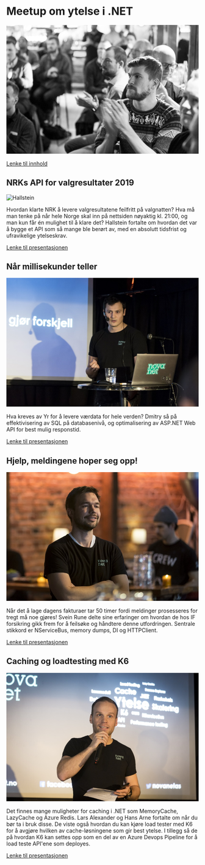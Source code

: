 # Meetup om ytelse i .NET

![Meetup](https://github.com/novanet/fagkvelder/blob/master/20200305/content/Novanet2020-21.jpg)

[Lenke til innhold](https://github.com/novanet/fagkvelder/tree/master/20200305/content)

## NRKs API for valgresultater 2019

![Hallstein](https://github.com/novanet/fagkvelder/blob/master/20200305/content/2020-19.jpg)

Hvordan klarte NRK å levere valgresultatene feilfritt på valgnatten? Hva må man tenke på når hele Norge skal inn på nettsiden nøyaktig kl. 21:00, og man kun får én mulighet til å klare det? Hallstein fortalte om hvordan det var å bygge et API som så mange ble berørt av, med en absolutt tidsfrist og ufravikelige ytelseskrav.

[Lenke til presentasjonen](https://github.com/novanet/fagkvelder/tree/master/20200305/content/Valgresultater.pdf)


## Når millisekunder teller

![Dmitry](https://github.com/novanet/fagkvelder/blob/master/20200305/content/2020-24.jpg)

Hva kreves av Yr for å levere værdata for hele verden? Dmitry så på effektivisering av SQL på databasenivå, og optimalisering av ASP.NET Web API for best mulig responstid.

[Lenke til presentasjonen](https://github.com/novanet/fagkvelder/tree/master/20200305/content/MillisekundeneTeller.pdf)

## Hjelp, meldingene hoper seg opp!

![Dmitry](https://github.com/novanet/fagkvelder/blob/master/20200305/content/2020-2.jpg)

Når det å lage dagens fakturaer tar 50 timer fordi meldinger prosesseres for tregt må noe gjøres! Svein Rune delte sine erfaringer om hvordan de hos IF forsikring gikk frem for å feilsøke og håndtere denne utfordringen. Sentrale stikkord er NServiceBus, memory dumps, DI og HTTPClient.

[Lenke til presentasjonen](https://github.com/novanet/fagkvelder/tree/master/20200305/content/PerformanceInvoicing.pdf)


## Caching og loadtesting med K6

![Hallstein](https://github.com/novanet/fagkvelder/blob/master/20200305/content/2020-12.jpg)

Det finnes mange muligheter for caching i .NET som MemoryCache, LazyCache og Azure Redis. Lars Alexander og Hans Arne fortalte om når du bør ta i bruk disse. De viste også hvordan du kan kjøre load tester med K6 for å avgjøre hvilken av cache-løsningene som gir best ytelse. I tillegg så de på hvordan K6 kan settes opp som en del av en Azure Devops Pipeline for å load teste API'ene som deployes.

[Lenke til presentasjonen](https://github.com/novanet/fagkvelder/tree/master/20200305/content/CachingK6.pdf)

